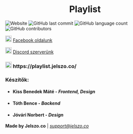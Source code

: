 <h1 align="center" title="Playlist">Playlist</h1>

![Website](https://img.shields.io/website/https/playlist.jelszo.co?down_message=offline&label=Website&up_message=online)
![GitHub last commit](https://img.shields.io/github/last-commit/tasztalos69/playlist?logo=git&logoColor=white)
![GitHub language count](https://img.shields.io/github/languages/count/tasztalos69/playlist?logo=visual%20studio%20code)
![GitHub contributors](https://img.shields.io/github/contributors/tasztalos69/playlist?label=Contributors&logo=github&style=social)

<img height="20" width="20" src="https://cdn.jsdelivr.net/npm/simple-icons@latest/icons/facebook.svg" /> [Facebook oldalunk](https://www.facebook.com/jelszoco/)

<img height="20" width="20" src="https://cdn.jsdelivr.net/npm/simple-icons@latest/icons/discord.svg" /> [Discord szerverünk](https://discord.gg/akeTTJy)

<h3> <img height="20" width="20" src="http://i.imgur.com/oeQmniz.png" /> https://playlist.jelszo.co/ </h3>

### Készítők:

- <h4 title="Kiss Benedek Máté - Frontend, Design"> Kiss Benedek Máté - <i> Frontend, Design </i> </h4>

- <h4 title="Tóth Bence - Backend"> Tóth Bence - <i> Backend </i> </h4>

- <h4 title="Jóvári Norbert - Design">Jóvári Norbert - <i> Design </i> </h4>

**Made by Jelszo.co** | *support@jelszo.co*
